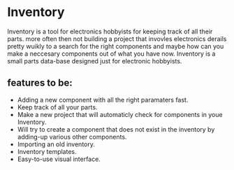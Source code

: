 # Inventory
Inventory is a tool for electronics hobbyists for keeping track of all their parts.
more often then not building a project that invovles electronics derails pretty wuikly to a search for the right components and maybe how can you make a neccesary components out of what you have now. Inventory is a small parts data-base designed just for electronic hobbyists.
## features to be:
- Adding a new component with all the right paramaters fast.
- Keep track of all your parts.
- Make a new project that will automaticly check for components in youe Inventory.
- Will try to create a component that does not exist in the inventory by adding-up various other components.
- Importing an old inventory.
- Inventory templates.
- Easy-to-use visual interface.
